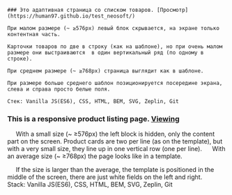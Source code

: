     ### Это адаптивная страница со списком товаров. [Просмотр](https://human97.github.io/test_neosoft/)

    При малом размере (~ ≥576px) левый блок скрывается, на экране только контентная часть.

    Карточки товаров по две в строку (как на шаблоне), но при очень малом размере они выстраиваются  в один вертикальный ряд (по одному в строке).

    При среднем размере (~ ≥768px) страница выглядит как в шаблоне.

    При размере больше среднего шаблон позиционируется посередине экрана, слева и справа просто белые поля.
    
    Стек: Vanilla JS(ES6), CSS, HTML, BEM, SVG, Zeplin, Git


### This is a responsive product listing page. [Viewing](https://human97.github.io/test_neosoft/)

     With a small size (~ ≥576px) the left block is hidden, only the content part on the screen. 
Product cards are two per line (as on the template), but with a very small size, they line up in one vertical row (one per line).
     
    With an average size (~ ≥768px) the page looks like in a template.

     If the size is larger than the average, the template is positioned in the middle of the screen, there are just white fields on the left and right.
     
Stack: Vanilla JS(ES6), CSS, HTML, BEM, SVG, Zeplin, Git